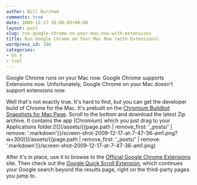```yaml
---
author: Bill Burcham
comments: true
date: 2009-12-17 16:06:03+00:00
layout: post
slug: run-google-chrome-on-your-mac-now-with-extensions
title: Run Google Chrome on Your Mac Now (with Extensions)
wordpress_id: 286
categories:
- OS X
- tool
---
```


Google Chrome runs on your Mac now. Google Chrome supports Extensions now. Unfortunately, Google Chrome on your Mac doesn't support extensions now.

Well that's not exactly true. It's hard to find, but you can get the developer build of Chrome for the Mac. It's prebuilt on the [Chromium Buildbot Snapshots for Mac Page](http://build.chromium.org/buildbot/snapshots/chromium-rel-mac/). Scroll to the bottom and download the latest Zip archive. It contains the app (Chromium) which you just drag to your Applications folder.[![](/assets/{{page.path | remove_first: '_posts/' | remove: '.markdown'}}/screen-shot-2009-12-17-at-7-47-36-am1.png?w=300)](/assets/{{page.path | remove_first: '_posts/' | remove: '.markdown'}}/screen-shot-2009-12-17-at-7-47-36-am1.png)

After it's in place, use it to browse to the [Official Google Chrome Extensions](https://chrome.google.com/extensions/) site. Then check out the [Google Quick Scroll Extension](https://chrome.google.com/extensions/detail/okanipcmceoeemlbjnmnbdibhgpbllgc), which continues your Google search beyond the results page, right on the third-party pages you jump to.
